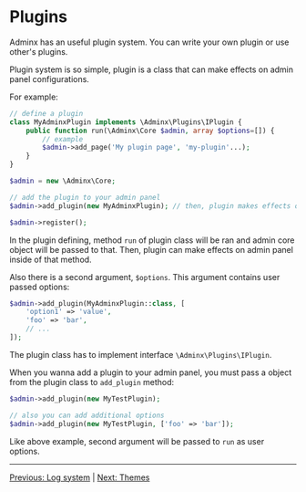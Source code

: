 # Plugins
Adminx has an useful plugin system. You can write your own plugin or use other's plugins.

Plugin system is so simple, plugin is a class that can make effects on admin panel configurations.

For example:

```php
// define a plugin
class MyAdminxPlugin implements \Adminx\Plugins\IPlugin {
    public function run(\Adminx\Core $admin, array $options=[]) {
        // example
        $admin->add_page('My plugin page', 'my-plugin'...);
    }
}

$admin = new \Adminx\Core;

// add the plugin to your admin panel
$admin->add_plugin(new MyAdminxPlugin); // then, plugin makes effects on your admin panel

$admin->register();
```

In the plugin defining, method `run` of plugin class will be ran and admin core object will be
passed to that. Then, plugin can make effects on admin panel inside of that method.

Also there is a second argument, `$options`. This argument contains user passed options:

```php
$admin->add_plugin(MyAdminxPlugin::class, [
    'option1' => 'value',
    'foo' => 'bar',
    // ...
]);
```

The plugin class has to implement interface `\Adminx\Plugins\IPlugin`.

When you wanna add a plugin to your admin panel, you must pass a object from the plugin class to `add_plugin` method:

```php
$admin->add_plugin(new MyTestPlugin);

// also you can add additional options
$admin->add_plugin(new MyTestPlugin, ['foo' => 'bar']);
```

Like above example, second argument will be passed to `run` as user options.

---

[Previous: Log system](05_log_system.md) | [Next: Themes](07_themes.md)
